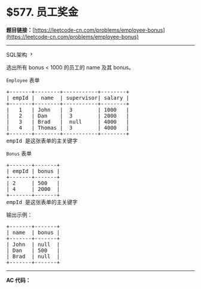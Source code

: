 # $577. 员工奖金

**题目链接：**[https://leetcode-cn.com/problems/employee-bonus](https://leetcode-cn.com/problems/employee-bonus)

---

<div class="content__1Y2H">
 <div class="sql-schema-wrapper__1jqS">
  <a class="sql-schema-link__1VAC">SQL架构
   <svg viewbox="0 0 24 24" width="1em" height="1em" class="css-1lc17o4-icon">
    <path fill-rule="evenodd" d="M10 6L8.59 7.41 13.17 12l-4.58 4.59L10 18l6-6z"></path>
   </svg></a>
 </div>
 <div class="notranslate">
  <p>选出所有 bonus &lt; 1000 的员工的 name 及其 bonus。</p> 
  <p><code>Employee</code> 表单</p> 
  <pre class="language-text">+-------+--------+-----------+--------+
| empId |  name  | supervisor| salary |
+-------+--------+-----------+--------+
|   1   | John   |  3        | 1000   |
|   2   | Dan    |  3        | 2000   |
|   3   | Brad   |  null     | 4000   |
|   4   | Thomas |  3        | 4000   |
+-------+--------+-----------+--------+
empId 是这张表单的主关键字
</pre> 
  <p><code>Bonus</code> 表单</p> 
  <pre class="language-text">+-------+-------+
| empId | bonus |
+-------+-------+
| 2     | 500   |
| 4     | 2000  |
+-------+-------+
empId 是这张表单的主关键字
</pre> 
  <p>输出示例：</p> 
  <pre class="language-text">+-------+-------+
| name  | bonus |
+-------+-------+
| John  | null  |
| Dan   | 500   |
| Brad  | null  |
+-------+-------+
</pre> 
 </div>
</div>

---

**AC 代码：**

```java

```